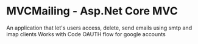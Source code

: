 # MVCMailing - Asp.Net Core MVC

An application that let's users access, delete, send emails using smtp and imap clients
Works with Code OAUTH flow for google accounts
